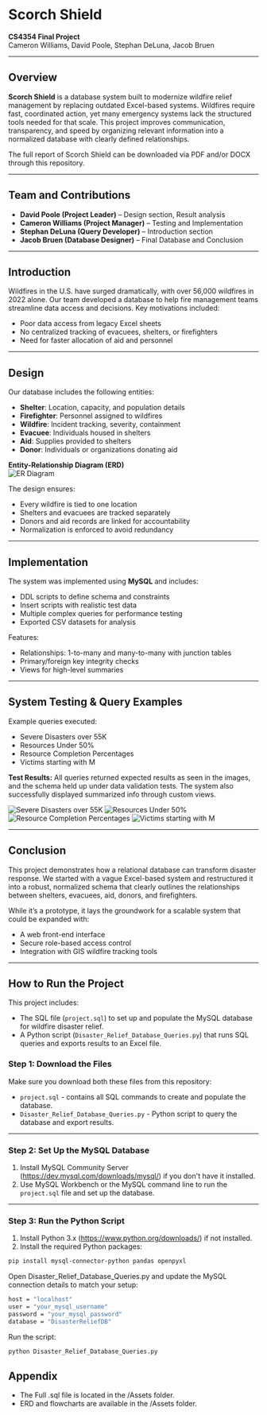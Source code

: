 # Scorch Shield

**CS4354 Final Project**  
Cameron Williams, David Poole, Stephan DeLuna, Jacob Bruen

---

## Overview

**Scorch Shield** is a database system built to modernize wildfire relief management by replacing outdated Excel-based systems. Wildfires require fast, coordinated action, yet many emergency systems lack the structured tools needed for that scale. This project improves communication, transparency, and speed by organizing relevant information into a normalized database with clearly defined relationships.

The full report of Scorch Shield can be downloaded via PDF and/or DOCX through this repository. 

---

## Team and Contributions

- **David Poole (Project Leader)** – Design section, Result analysis  
- **Cameron Williams (Project Manager)** – Testing and Implementation  
- **Stephan DeLuna (Query Developer)** – Introduction section  
- **Jacob Bruen (Database Designer)** – Final Database and Conclusion  

---

## Introduction

Wildfires in the U.S. have surged dramatically, with over 56,000 wildfires in 2022 alone. Our team developed a database to help fire management teams streamline data access and decisions. Key motivations included:

- Poor data access from legacy Excel sheets
- No centralized tracking of evacuees, shelters, or firefighters
- Need for faster allocation of aid and personnel

---

## Design

Our database includes the following entities:

- **Shelter**: Location, capacity, and population details
- **Firefighter**: Personnel assigned to wildfires
- **Wildfire**: Incident tracking, severity, containment
- **Evacuee**: Individuals housed in shelters
- **Aid**: Supplies provided to shelters
- **Donor**: Individuals or organizations donating aid

**Entity-Relationship Diagram (ERD)**  
![ER Diagram](Assets/ER-Diagram.png)


The design ensures:
- Every wildfire is tied to one location
- Shelters and evacuees are tracked separately
- Donors and aid records are linked for accountability
- Normalization is enforced to avoid redundancy

---

## Implementation

The system was implemented using **MySQL** and includes:

- DDL scripts to define schema and constraints
- Insert scripts with realistic test data
- Multiple complex queries for performance testing
- Exported CSV datasets for analysis

Features:
- Relationships: 1-to-many and many-to-many with junction tables
- Primary/foreign key integrity checks
- Views for high-level summaries

---

## System Testing & Query Examples

Example queries executed:

- Severe Disasters over 55K
- Resources Under 50%
- Resource Completion Percentages
- Victims starting with M
  
**Test Results:**
All queries returned expected results as seen in the images, and the schema held up under data validation tests. The system also successfully displayed summarized info through custom views.

![Severe Disasters over 55K](Assets/Severe_Disasters_over_55K.PNG)
![Resources Under 50%](Assets/Resources_Under_50.PNG)
![Resource Completion Percentages](Assets/Resource_Completion_Percentages.PNG)
![Victims starting with M](Assets/Victims_starting_with_M.PNG)

---

## Conclusion

This project demonstrates how a relational database can transform disaster response. We started with a vague Excel-based system and restructured it into a robust, normalized schema that clearly outlines the relationships between shelters, evacuees, aid, donors, and firefighters.

While it’s a prototype, it lays the groundwork for a scalable system that could be expanded with:

- A web front-end interface
- Secure role-based access control
- Integration with GIS wildfire tracking tools

---

## How to Run the Project

This project includes:

- The SQL file (`project.sql`) to set up and populate the MySQL database for wildfire disaster relief.
- A Python script (`Disaster_Relief_Database_Queries.py`) that runs SQL queries and exports results to an Excel file.

### Step 1: Download the Files

Make sure you download both these files from this repository:

- `project.sql` - contains all SQL commands to create and populate the database.
- `Disaster_Relief_Database_Queries.py` - Python script to query the database and export results.

---

### Step 2: Set Up the MySQL Database

1. Install MySQL Community Server (https://dev.mysql.com/downloads/mysql/) if you don't have it installed.
2. Use MySQL Workbench or the MySQL command line to run the `project.sql` file and set up the database.

---

### Step 3: Run the Python Script

1. Install Python 3.x (https://www.python.org/downloads/) if not installed.
2. Install the required Python packages:

```bash
pip install mysql-connector-python pandas openpyxl
```
Open Disaster_Relief_Database_Queries.py and update the MySQL connection details to match your setup:
```bash
host = "localhost"
user = "your_mysql_username"
password = "your_mysql_password"
database = "DisasterReliefDB"
```
Run the script:
```bash
python Disaster_Relief_Database_Queries.py
```
## Appendix

- The Full .sql file is located in the /Assets folder.
- ERD and flowcharts are available in the /Assets folder.
